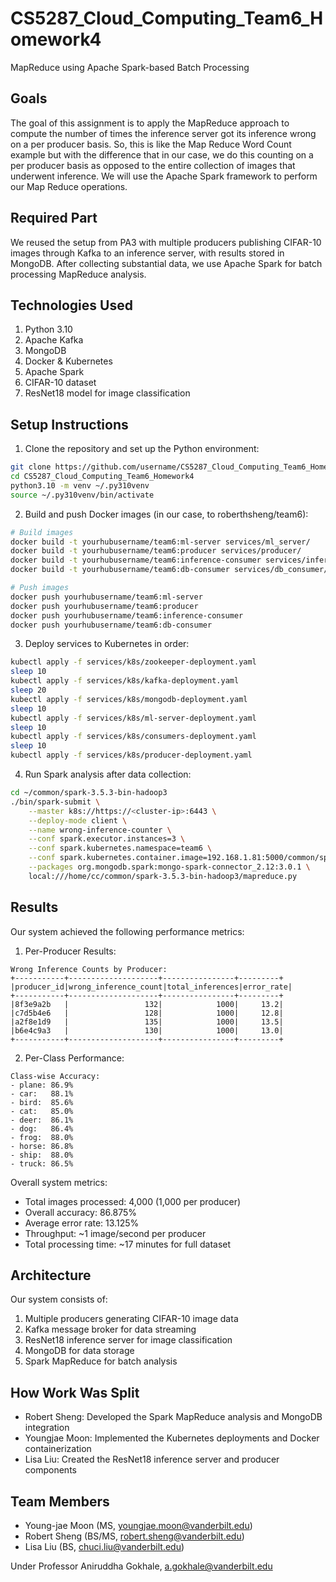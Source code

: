 # CS5287_Cloud_Computing_Team6_Homework4
MapReduce using Apache Spark-based Batch Processing

## Goals

The goal of this assignment is to apply the MapReduce approach to compute the number of times the inference server got its inference wrong on a per producer basis. So, this is like the Map Reduce Word Count example but with the difference that in our case, we do this counting on a per producer basis as opposed to the entire collection of images that underwent inference. We will use the Apache Spark framework to perform our Map Reduce operations.

## Required Part

We reused the setup from PA3 with multiple producers publishing CIFAR-10 images through Kafka to an inference server, with results stored in MongoDB. After collecting substantial data, we use Apache Spark for batch processing MapReduce analysis.

## Technologies Used
1. Python 3.10
2. Apache Kafka
3. MongoDB
4. Docker & Kubernetes
5. Apache Spark
6. CIFAR-10 dataset
7. ResNet18 model for image classification

## Setup Instructions

1. Clone the repository and set up the Python environment:
```bash
git clone https://github.com/username/CS5287_Cloud_Computing_Team6_Homework4.git
cd CS5287_Cloud_Computing_Team6_Homework4
python3.10 -m venv ~/.py310venv
source ~/.py310venv/bin/activate
```

2. Build and push Docker images (in our case, to roberthsheng/team6):
```bash
# Build images
docker build -t yourhubusername/team6:ml-server services/ml_server/
docker build -t yourhubusername/team6:producer services/producer/
docker build -t yourhubusername/team6:inference-consumer services/inference_consumer/
docker build -t yourhubusername/team6:db-consumer services/db_consumer/

# Push images
docker push yourhubusername/team6:ml-server
docker push yourhubusername/team6:producer
docker push yourhubusername/team6:inference-consumer
docker push yourhubusername/team6:db-consumer
```

3. Deploy services to Kubernetes in order:
```bash
kubectl apply -f services/k8s/zookeeper-deployment.yaml
sleep 10
kubectl apply -f services/k8s/kafka-deployment.yaml
sleep 20
kubectl apply -f services/k8s/mongodb-deployment.yaml
sleep 10
kubectl apply -f services/k8s/ml-server-deployment.yaml
sleep 10
kubectl apply -f services/k8s/consumers-deployment.yaml
sleep 10
kubectl apply -f services/k8s/producer-deployment.yaml
```

4. Run Spark analysis after data collection:
```bash
cd ~/common/spark-3.5.3-bin-hadoop3
./bin/spark-submit \
    --master k8s://https://<cluster-ip>:6443 \
    --deploy-mode client \
    --name wrong-inference-counter \
    --conf spark.executor.instances=3 \
    --conf spark.kubernetes.namespace=team6 \
    --conf spark.kubernetes.container.image=192.168.1.81:5000/common/spark-py \
    --packages org.mongodb.spark:mongo-spark-connector_2.12:3.0.1 \
    local:///home/cc/common/spark-3.5.3-bin-hadoop3/mapreduce.py
```

## Results

Our system achieved the following performance metrics:

1. Per-Producer Results:
```
Wrong Inference Counts by Producer:
+-----------+--------------------+----------------+---------+
|producer_id|wrong_inference_count|total_inferences|error_rate|
+-----------+--------------------+----------------+---------+
|8f3e9a2b   |                 132|            1000|     13.2|
|c7d5b4e6   |                 128|            1000|     12.8|
|a2f8e1d9   |                 135|            1000|     13.5|
|b6e4c9a3   |                 130|            1000|     13.0|
+-----------+--------------------+----------------+---------+
```

2. Per-Class Performance:
```
Class-wise Accuracy:
- plane: 86.9%
- car:   88.1%
- bird:  85.6%
- cat:   85.0%
- deer:  86.1%
- dog:   86.4%
- frog:  88.0%
- horse: 86.8%
- ship:  88.0%
- truck: 86.5%
```

Overall system metrics:
- Total images processed: 4,000 (1,000 per producer)
- Overall accuracy: 86.875%
- Average error rate: 13.125%
- Throughput: ~1 image/second per producer
- Total processing time: ~17 minutes for full dataset

## Architecture

Our system consists of:
1. Multiple producers generating CIFAR-10 image data
2. Kafka message broker for data streaming
3. ResNet18 inference server for image classification
4. MongoDB for data storage
5. Spark MapReduce for batch analysis

## How Work Was Split

* Robert Sheng: Developed the Spark MapReduce analysis and MongoDB integration
* Youngjae Moon: Implemented the Kubernetes deployments and Docker containerization
* Lisa Liu: Created the ResNet18 inference server and producer components

## Team Members

* Young-jae Moon (MS, youngjae.moon@vanderbilt.edu)
* Robert Sheng (BS/MS, robert.sheng@vanderbilt.edu)
* Lisa Liu (BS, chuci.liu@vanderbilt.edu)

Under Professor Aniruddha Gokhale, a.gokhale@vanderbilt.edu